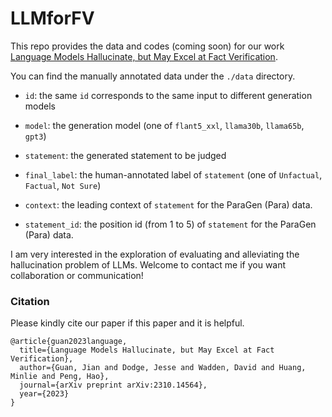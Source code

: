 # LLMforFV

This repo provides the data and codes (coming soon) for our work [Language Models Hallucinate, but May Excel at Fact Verification](https://arxiv.org/abs/2310.14564). 

You can find the manually annotated data under the `./data` directory.

- `id`: the same `id` corresponds to the same input to different generation models

- `model`: the generation model (one of `flant5_xxl`, `llama30b`, `llama65b`, `gpt3`)

- `statement`: the generated statement to be judged

- `final_label`: the human-annotated label of `statement` (one of `Unfactual`, `Factual`, `Not Sure`)

- `context`: the leading context of `statement` for the ParaGen (Para) data.

- `statement_id`: the position id (from 1 to 5) of `statement` for the ParaGen (Para) data. 

I am very interested in the exploration of evaluating and alleviating the hallucination problem of LLMs. Welcome to contact me if you want collaboration or communication!



### Citation

Please kindly cite our paper if this paper and it is helpful.

```
@article{guan2023language,
  title={Language Models Hallucinate, but May Excel at Fact Verification},
  author={Guan, Jian and Dodge, Jesse and Wadden, David and Huang, Minlie and Peng, Hao},
  journal={arXiv preprint arXiv:2310.14564},
  year={2023}
}
```